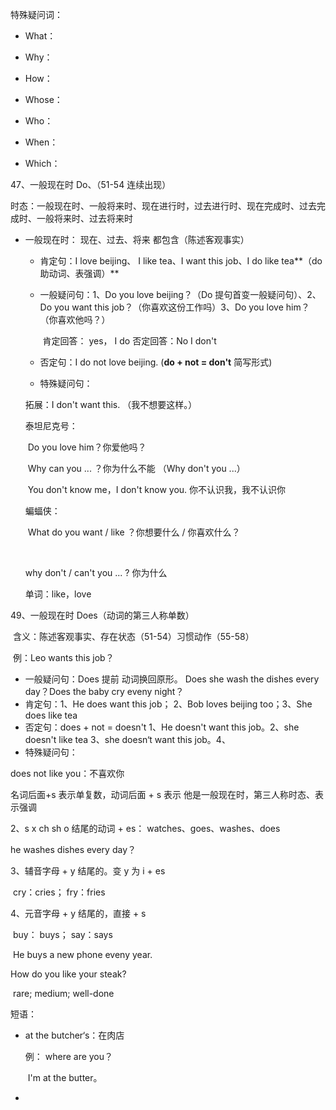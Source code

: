 特殊疑问词：

- What：

- Why：

- How：

- Whose：

- Who：

- When：

- Which：

  

47、一般现在时 Do、（51-54 连续出现）

时态：一般现在时、一般将来时、现在进行时，过去进行时、现在完成时、过去完成时、一般将来时、过去将来时

- 一般现在时： 现在、过去、将来 都包含（陈述客观事实）

  - 肯定句：I love beijing、 I like tea、I want this job、I do like tea**（do 助动词、表强调）**

  - 一般疑问句：1、Do you love beijing？（Do 提句首变一般疑问句）、2、Do you want this job？（你喜欢这份工作吗）3、Do you love him？（你喜欢他吗？）

    ​	肯定回答： yes， I do 			 否定回答：No I don't

  - 否定句：I do not love beijing. (**do + not = don't** 简写形式)

  - 特殊疑问句：

  拓展：I don't want this. （我不想要这样。）

  

  泰坦尼克号：

  ​	Do you love him？你爱他吗？

  ​	Why can you ... ？你为什么不能 （Why don't you ...）

  ​	You don't know me，I don't know you. 你不认识我，我不认识你

  

  蝙蝠侠：

  ​	What do you want / like ？你想要什么 / 你喜欢什么？

  ​	

  why don't / can't you ... ? 你为什么

  

  单词：like，love

  

49、一般现在时 Does（动词的第三人称单数）

​	含义：陈述客观事实、存在状态（51-54）习惯动作（55-58）

​	例：Leo wants this job？

- 一般疑问句：Does 提前 动词换回原形。 Does she wash the dishes every day？Does the baby cry eveny night？
- 肯定句：1、He does want this job； 2、Bob loves beijing too；3、She does like tea
- 否定句：does + not = doesn't   1、He doesn't want this job。2、she doesn't like tea 3、she doesn‘t want this job。4、
- 特殊疑问句：

does not like you：不喜欢你

名词后面+s 表示单复数，动词后面 + s 表示 他是一般现在时，第三人称时态、表示强调

2、s x ch sh o 结尾的动词 + es： watches、goes、washes、does

he washes dishes every day？ 

3、辅音字母 + y 结尾的。变 y 为 i + es

​	cry：cries； fry：fries

4、元音字母 + y 结尾的，直接 + s

​	buy： buys； say：says

​	He buys a new phone eveny year.





How do you like  your steak?

​	rare; medium; well-done



短语：

- at the butcher‘s：在肉店 

  例： where are you？ 

  ​	I'm at the butter。

- 
